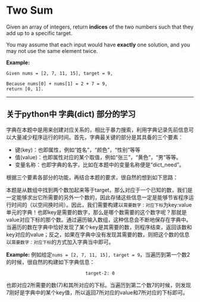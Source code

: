 # Two Sum #
Given an array of integers, return **indices** of the two numbers such that they add up to a specific target.

You may assume that each input would have **exactly** one solution, and you may not use the same element twice.

**Example:**
```
Given nums = [2, 7, 11, 15], target = 9,

Because nums[0] + nums[1] = 2 + 7 = 9,
return [0, 1].
```
---
## 关于python中 **字典(dict)** 部分的学习 ##
字典在本题中是用来创建对应关系的，相比于暴力搜索，利用字典记录先前信息可以大量减少程序运行的时间。首先，字典最关键的部分是其具备的三个要素：
- 键(key)：也即属性，例如“姓名”，“颜色”，“性别”等等
- 值(value)：也即属性对应的某个取值，例如“张三”，“黄色”，“男”等等。
- 变量名称：也即字典的名字，比如在本题中的变量名称便是“dict_need”。

根据三个要素各部分的功能，再结合本题的要求，很自然的想到如下思路：

本题是从数组中找到两个数加起来等于target，那么对应于一个已知的数，我们是一定能够求出它所需要的另外一个数的，因此存储这些信息一定是能够节省程序运行时间的（以空间换时间）。因此，我们需要构建以`需要数字：对应下标`为key:value单元的字典！也即key是需要的数字，那么是哪个数需要的这个数字呢？那就是value对应下标的那个数。通过遍历输入数组，这种信息会不断地保存在字典中。当遍历的数在字典中恰好发现了某个key是其需要的数，则程序结束，返回该数和key对应的value；反之，如果在字典中没有发现其需要的数，则把这个数的信息以`需要数字：对应下标`的方式加入字典当中即可。

**Example:**
例如给定`nums = [2, 7, 11, 15], target = 9`，当遍历到第一个数2的时候，很自然的构建如下字典信息：
<center>

`
target-2: 0
`
</center>

也即对应2所需要的数(7)和其所对应的下标。当遍历到第二个数7的时候，则发现7刚好是字典中的某个key值，所以返回7所对应的value和7所对应的下标即可。

